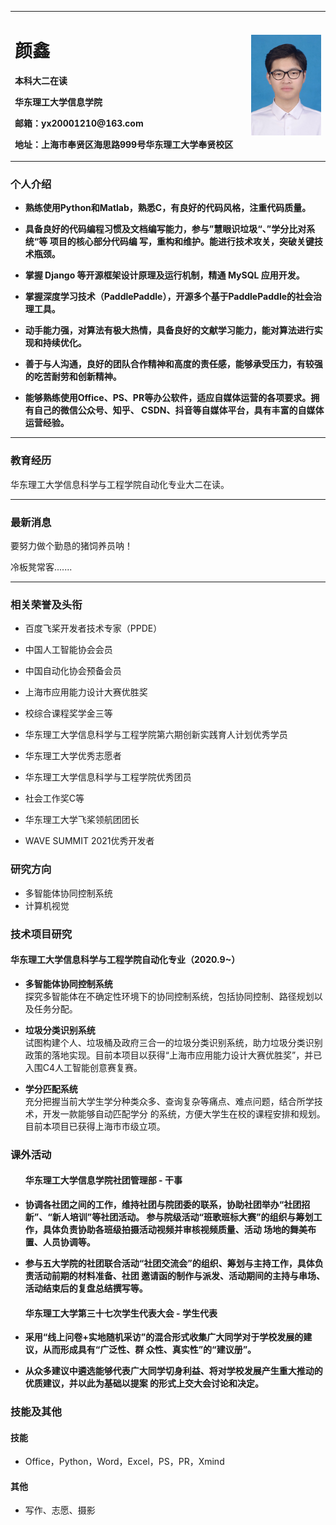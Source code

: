 
<table border="0">
  <tbody><tr>
    <td width="75%">
      <h1>颜鑫</h1>
      <p><b>本科大二在读</b></p>
      <p><b>华东理工大学信息学院</b></p>
      <p><b>邮箱：yx20001210@163.com</b></p>
      <p><b>地址：上海市奉贤区海思路999号华东理工大学奉贤校区</b></p>
    </td>
    <td width="25%">
      <img src="/zhengjianzhao.jpg" width="100%">
    </td>
  </tr>
</tbody></table>


<h3>个人介绍</h3>
<ul>
<li><strong>熟练使用Python和Matlab，熟悉C，有良好的代码风格，注重代码质量。</strong>
  </li></ul>
  <ul>
<li><strong>具备良好的代码编程习惯及文档编写能力，参与”慧眼识垃圾“、”学分比对系统“等 项目的核心部分代码编 写，重构和维护。能进行技术攻关，突破关键技术瓶颈。</strong>
  </li></ul>
  <ul>
<li><strong>掌握 Django 等开源框架设计原理及运行机制，精通 MySQL 应用开发。</strong>
  </li></ul>
  <ul>
<li><strong>掌握深度学习技术（PaddlePaddle），开源多个基于PaddlePaddle的社会治理工具。</strong>
  </li></ul>
  <ul>
<li><strong>动手能力强，对算法有极大热情，具备良好的文献学习能力，能对算法进行实现和持续优化。</strong>
  </li></ul>
  <ul>
<li><strong>善于与人沟通，良好的团队合作精神和高度的责任感，能够承受压力，有较强的吃苦耐劳和创新精神。</strong>
  </li></ul>
  <ul>
<li><strong>能够熟练使用Office、PS、PR等办公软件，适应自媒体运营的各项要求。拥有自己的微信公众号、知乎、 CSDN、抖音等自媒体平台，具有丰富的自媒体运营经验。</strong>
  </li></ul>

<hr>
<h3>教育经历</h3>
<p>华东理工大学信息科学与工程学院自动化专业大二在读。

</p>
<hr>
<h3>最新消息</h3>
<p>要努力做个勤恳的猪饲养员呐！
<p>冷板凳常客.......

 <hr>
 <h3>相关荣誉及头衔</h3>
 <p>
  <ul>
  <li>百度飞桨开发者技术专家（PPDE）</li>
   </ul>  
  <ul>  
  <li>中国人工智能协会会员</li>
  </ul>
    <ul>
  <li>中国自动化协会预备会员</li>
       </ul>
      <ul>
  <li>上海市应用能力设计大赛优胜奖</li>
         </ul>
        <ul>
  <li>校综合课程奖学金三等</li>
           </ul>
          <ul>
  <li>华东理工大学信息科学与工程学院第六期创新实践育人计划优秀学员</li>
             </ul>
            <ul>
  <li>华东理工大学优秀志愿者</li>
               </ul>
              <ul>
  <li>华东理工大学信息科学与工程学院优秀团员</li>
                 </ul>
                <ul>
  <li>社会工作奖C等</li>
                   </ul>
                  <ul>
  <li>华东理工大学飞桨领航团团长</li>
                     </ul>
                    <ul>
  <li>WAVE SUMMIT 2021优秀开发者</li>
   </ul>
 </p>
  
</p>
<h3>研究方向</h3>
<ul>
<li>多智能体协同控制系统</li>
<li>计算机视觉</li>
</ul>
    
<h3>技术项目研究</h3>
<h4>华东理工大学信息科学与工程学院自动化专业（2020.9~）</h4>
<ul>
<li><strong>多智能体协同控制系统</strong>
  <br>探究多智能体在不确定性环境下的协同控制系统，包括协同控制、路径规划以及任务分配。
  </li>
  </ul>
  <ul>
<li><strong>垃圾分类识别系统</strong>
  <br>试图构建个人、垃圾桶及政府三合一的垃圾分类识别系统，助力垃圾分类识别政策的落地实现。目前本项目以获得“上海市应用能力设计大赛优胜奖”，并已入围C4人工智能创意赛复赛。</li>
</ul>
<ul>
<li><strong>学分匹配系统</strong>
  <br>充分把握当前大学生学分种类众多、查询复杂等痛点、难点问题，结合所学技术，开发一款能够自动匹配学分 的系统，方便大学生在校的课程安排和规划。目前本项目已获得上海市市级立项。</li></ul>
  


<h3>课外活动</h3>

<ul>
 <h4>华东理工大学信息学院社团管理部 - 干事</h4>
<li><strong>协调各社团之间的工作，维持社团与院团委的联系，协助社团举办“社团招新”、“新人培训”等社团活动。 参与院级活动“班歌班标大赛”的组织与筹划工作，具体负责协助各班级拍摄活动视频并审核视频质量、活动 场地的舞美布置、人员协调等。</strong>
  </li>
  </ul>
  
  <ul>
 <li><strong> 参与五大学院的社团联合活动“社团交流会”的组织、筹划与主持工作，具体负责活动前期的材料准备、社团 邀请函的制作与派发、活动期间的主持与串场、活动结束后的复盘总结撰写等。</strong>
  </li>
  </ul>
  
  <ul>
 <h4> 华东理工大学第三十七次学生代表大会 - 学生代表</h4>
    
<li><strong>采用“线上问卷+实地随机采访”的混合形式收集广大同学对于学校发展的建议，从而形成具有“广泛性、群 众性、真实性”的“建议册”。</strong>
 </li></ul>
    
<ul>
<li><strong>从众多建议中遴选能够代表广大同学切身利益、将对学校发展产生重大推动的优质建议，并以此为基础以提案 的形式上交大会讨论和决定。</strong>
 </li>
</ul>

    


<h3>技能及其他</h3>
<h4>技能</h4>
<ul>
<li>Office，Python，Word，Excel，PS，PR，Xmind</li>
</ul>
<h4>其他</h4>
<ul>
<li>写作、志愿、摄影</li>
</ul>
